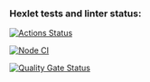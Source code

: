### Hexlet tests and linter status:
[![Actions Status](https://github.com/Mikhail-o0/frontend-project-46/actions/workflows/hexlet-check.yml/badge.svg)](https://github.com/Mikhail-o0/frontend-project-46/actions)

[![Node CI](https://github.com/Mikhail-o0/frontend-project-46/actions/workflows/nodejs.yml/badge.svg)](https://github.com/Mikhail-o0/frontend-project-46/actions/workflows/nodejs.yml)

[![Quality Gate Status](https://sonarcloud.io/api/project_badges/measure?project=Mikhail-o0_frontend-project-46&metric=alert_status)](https://sonarcloud.io/summary/new_code?id=Mikhail-o0_frontend-project-46)